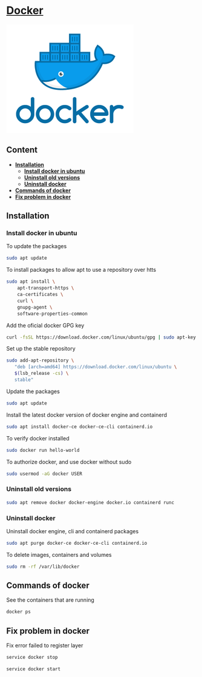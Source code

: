 # [Docker](https://docs.docker.com/get-started/overview/)

![Docker](img/docker.png)

## Content

- **[Installation](#installation)**
  - [**Install docker in ubuntu**](#install-docker-in-ubuntu)
  - [**Uninstall old versions**](#uninstall-old-versions)
  - [**Uninstall docker**](#uninstall-docker)
- **[Commands of docker](#commands-of-docker)**
- **[Fix problem in docker](#fix-problem-in-docker)**

## Installation

### Install docker in ubuntu

To update the packages

```bash
sudo apt update
```

To install packages to allow apt to use a repository over htts

```bash
sudo apt install \
    apt-transport-https \
    ca-certificates \
    curl \
    gnupg-agent \
    software-properties-common
```

Add the oficial docker GPG key

```bash
curl -fsSL https://download.docker.com/linux/ubuntu/gpg | sudo apt-key add -
```

Set up the stable repository

```bash
sudo add-apt-repository \
   "deb [arch=amd64] https://download.docker.com/linux/ubuntu \
   $(lsb_release -cs) \
   stable"
```

Update the packages

```bash
sudo apt update
```

Install the latest docker version of docker engine and containerd

```bash
sudo apt install docker-ce docker-ce-cli containerd.io
```

To verify docker installed

```bash
sudo docker run hello-world
```

To authorize docker, and use docker without sudo

```bash
sudo usermod -aG docker USER
```

### Uninstall old versions

```bash
sudo apt remove docker docker-engine docker.io containerd runc
```

### Uninstall docker

Uninstall docker engine, cli and containerd packages

```bash
sudo apt purge docker-ce docker-ce-cli containerd.io
```

To delete images, containers and volumes

```bash
sudo rm -rf /var/lib/docker
```

## Commands of docker

See the containers that are running

```bash
docker ps
```

## Fix problem in docker

Fix error failed to register layer

```bash
service docker stop
```

```bash
service docker start
```
